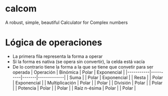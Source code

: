 # calcom
A robust, simple, beautiful Calculator for Complex numbers

# Lógica de operaciones

- La primera fila representa la forma a operar
- Si la forma es nativa (se opera sin convertir), la celda está vacía
- De lo contrario tiene la forma a la que se tiene que convetir para ser operada
| Operación | Binómica | Polar | Exponencial |
|-----------|----------|-------|-------------|
| Suma      |          | Polar | Exponencial |
| Resta     |          | Polar | Exponencial |
| Multiplicación | Polar |       | Polar       |
| División      | Polar |       | Polar       |
| Potencia      | Polar |       | Polar       |
| Raíz n-ésima  | Polar |       | Polar       |
